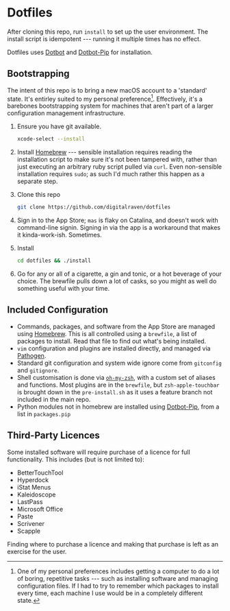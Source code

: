 Dotfiles
========

After cloning this repo, run `install` to set up the user environment. The install script is idempotent --- running it multiple times has no effect.

Dotfiles uses [Dotbot][0] and [Dotbot-Pip][1] for installation.

Bootstrapping
-------------

The intent of this repo is to bring a new macOS account to a 'standard' state. It's entirley suited to my personal preference[^1]. Effectively, it's a barebones bootstrapping system for machines that aren't part of a larger configuration management infrastructure.

1. Ensure you have git available.

    ```sh
    xcode-select --install
    ```

2. Install [Homebrew][2] --- sensible installation requires reading the installation script to make sure it's not been tampered with, rather than just executing an arbitrary ruby script pulled via `curl`. Even non-sensible installation requires `sudo`; as such I'd much rather this happen as a separate step.

2. Clone this repo

    ```sh
    git clone https://github.com/digitalraven/dotfiles
    ```

3. Sign in to the App Store; `mas` is flaky on Catalina, and doesn't work with command-line signin. Signing in via the app is a workaround that makes it kinda-work-ish. Sometimes.

3. Install

    ```sh
    cd dotfiles && ./install
    ```

4. Go for any or all of a cigarette, a gin and tonic, or a hot beverage of your choice. The brewfile pulls down a lot of casks, so you might as well do something useful with your time.

Included Configuration
----------------------

* Commands, packages, and software from the App Store are managed using [Homebrew][2]. This is all controlled using a `brewfile`, a list of packages to install. Read that file to find out what's being installed.
* `vim` configuration and plugins are installed directly, and managed via [Pathogen][3].
* Standard git configuration and system wide ignore come from `gitconfig` and `gitignore`.
* Shell customisation is done via [`oh-my-zsh`][4], with a custom set of aliases and functions. Most plugins are in the `brewfile`, but `zsh-apple-touchbar` is brought down in the `pre-install.sh` as it uses a feature branch not included in the main repo.
* Python modules not in homebrew are installed using [Dotbot-Pip][1], from a list in `packages.pip`

Third-Party Licences
--------------------

Some installed software will require purchase of a licence for full functionality. This includes (but is not limited to):

* BetterTouchTool
* Hyperdock
* iStat Menus
* Kaleidoscope
* LastPass
* Microsoft Office
* Paste
* Scrivener
* Scapple

Finding where to purchase a licence and making that purchase is left as an exercise for the user.



[^1]: One of my personal preferences includes getting a computer to do a lot of boring, repetitive tasks[^2] --- such as installing software and managing configuration files. If I had to try to remember which packages to install every time, each machine I use would be in a completely different state.
[^2]: Configuration management is a topic close to my heart, but often I end up with machines that can't (for political rather than technological reasons) be enrolled in a proper CM environment. I will happily talk about the need for suitable CM for days at a time if given appropriate conversational lubricant (beer, gin, or whisky).

[0]: https://github.com/anishathalye/dotbot
[1]: https://github.com/sobolevn/dotbot-pip
[2]: https://brew.sh
[3]: https://github.com/tpope/pathogen
[4]: https://ohmyz.sh
